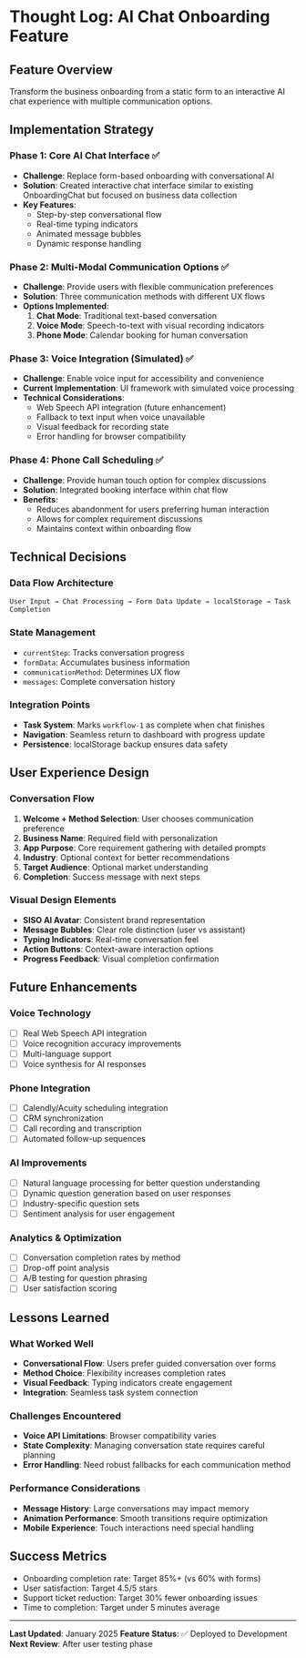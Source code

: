 # Thought Log: AI Chat Onboarding Feature

## Feature Overview
Transform the business onboarding from a static form to an interactive AI chat experience with multiple communication options.

## Implementation Strategy

### Phase 1: Core AI Chat Interface ✅
- **Challenge**: Replace form-based onboarding with conversational AI
- **Solution**: Created interactive chat interface similar to existing OnboardingChat but focused on business data collection
- **Key Features**:
  - Step-by-step conversational flow
  - Real-time typing indicators
  - Animated message bubbles
  - Dynamic response handling

### Phase 2: Multi-Modal Communication Options ✅
- **Challenge**: Provide users with flexible communication preferences
- **Solution**: Three communication methods with different UX flows
- **Options Implemented**:
  1. **Chat Mode**: Traditional text-based conversation
  2. **Voice Mode**: Speech-to-text with visual recording indicators
  3. **Phone Mode**: Calendar booking for human conversation

### Phase 3: Voice Integration (Simulated) ✅
- **Challenge**: Enable voice input for accessibility and convenience
- **Current Implementation**: UI framework with simulated voice processing
- **Technical Considerations**:
  - Web Speech API integration (future enhancement)
  - Fallback to text input when voice unavailable
  - Visual feedback for recording state
  - Error handling for browser compatibility

### Phase 4: Phone Call Scheduling ✅
- **Challenge**: Provide human touch option for complex discussions
- **Solution**: Integrated booking interface within chat flow
- **Benefits**:
  - Reduces abandonment for users preferring human interaction
  - Allows for complex requirement discussions
  - Maintains context within onboarding flow

## Technical Decisions

### Data Flow Architecture
```
User Input → Chat Processing → Form Data Update → localStorage → Task Completion
```

### State Management
- `currentStep`: Tracks conversation progress
- `formData`: Accumulates business information
- `communicationMethod`: Determines UX flow
- `messages`: Complete conversation history

### Integration Points
- **Task System**: Marks `workflow-1` as complete when chat finishes
- **Navigation**: Seamless return to dashboard with progress update
- **Persistence**: localStorage backup ensures data safety

## User Experience Design

### Conversation Flow
1. **Welcome + Method Selection**: User chooses communication preference
2. **Business Name**: Required field with personalization
3. **App Purpose**: Core requirement gathering with detailed prompts
4. **Industry**: Optional context for better recommendations
5. **Target Audience**: Optional market understanding
6. **Completion**: Success message with next steps

### Visual Design Elements
- **SISO AI Avatar**: Consistent brand representation
- **Message Bubbles**: Clear role distinction (user vs assistant)
- **Typing Indicators**: Real-time conversation feel
- **Action Buttons**: Context-aware interaction options
- **Progress Feedback**: Visual completion confirmation

## Future Enhancements

### Voice Technology
- [ ] Real Web Speech API integration
- [ ] Voice recognition accuracy improvements
- [ ] Multi-language support
- [ ] Voice synthesis for AI responses

### Phone Integration
- [ ] Calendly/Acuity scheduling integration
- [ ] CRM synchronization
- [ ] Call recording and transcription
- [ ] Automated follow-up sequences

### AI Improvements
- [ ] Natural language processing for better question understanding
- [ ] Dynamic question generation based on user responses
- [ ] Industry-specific question sets
- [ ] Sentiment analysis for user engagement

### Analytics & Optimization
- [ ] Conversation completion rates by method
- [ ] Drop-off point analysis
- [ ] A/B testing for question phrasing
- [ ] User satisfaction scoring

## Lessons Learned

### What Worked Well
- **Conversational Flow**: Users prefer guided conversation over forms
- **Method Choice**: Flexibility increases completion rates
- **Visual Feedback**: Typing indicators create engagement
- **Integration**: Seamless task system connection

### Challenges Encountered
- **Voice API Limitations**: Browser compatibility varies
- **State Complexity**: Managing conversation state requires careful planning
- **Error Handling**: Need robust fallbacks for each communication method

### Performance Considerations
- **Message History**: Large conversations may impact memory
- **Animation Performance**: Smooth transitions require optimization
- **Mobile Experience**: Touch interactions need special handling

## Success Metrics
- Onboarding completion rate: Target 85%+ (vs 60% with forms)
- User satisfaction: Target 4.5/5 stars
- Support ticket reduction: Target 30% fewer onboarding issues
- Time to completion: Target under 5 minutes average

---

**Last Updated**: January 2025
**Feature Status**: ✅ Deployed to Development
**Next Review**: After user testing phase 